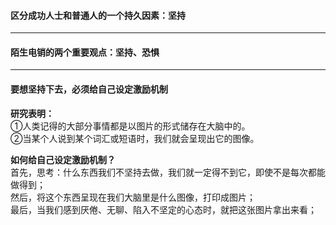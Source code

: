 #### 区分成功人士和普通人的一个持久因素：坚持
*******
#### 陌生电销的两个重要观点：坚持、恐惧
*****
#### 要想坚持下去，必须给自己设定激励机制
**研究表明：**        
①人类记得的大部分事情都是以图片的形式储存在大脑中的。     
②当某个人说到某个词汇或短语时，我们就会呈现出它的图像。
        
**如何给自己设定激励机制？**        
首先，思考：什么东西我们不坚持去做，我们就一定得不到它，即使不是每次都能做得到；       
然后，将这个东西呈现在我们大脑里是什么图像，打印成图片；                   
最后，当我们感到厌倦、无聊、陷入不坚定的心态时，就把这张图片拿出来看；